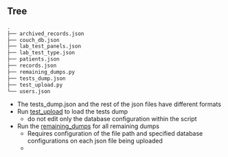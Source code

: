 ## Tree
```bash
.
├── archived_records.json
├── couch_db.json
├── lab_test_panels.json
├── lab_test_type.json
├── patients.json
├── records.json
├── remaining_dumps.py
├── tests_dump.json
├── test_upload.py
└── users.json
```

- The tests_dump.json and the rest of the json files have different formats
- Run [test_upload](../dumps/test_upload.py) to load the tests dump
  - do not edit only the database configuration within the script
- Run the [remaining_dumps](../dumps/remaining_dumps.py) for all remaining dumps
  - Requires configuration of the file path and specified database configurations on each json file being uploaded
  - 